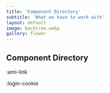 ```yaml
---
title: 'Component Directory'
subtitle: 'What we have to work with'
layout: default
image: backtree.webp
gallery: flower
---
```


## Component Directory

:ami-link

:login-cookie